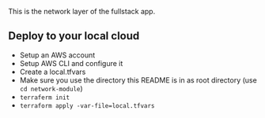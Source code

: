 This is the network layer of the fullstack app.

## Deploy to your local cloud

- Setup an AWS account
- Setup AWS CLI and configure it
- Create a local.tfvars
- Make sure you use the directory this README is in as root directory (use `cd network-module`)
- `terraferm init`
- `terraform apply -var-file=local.tfvars`